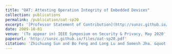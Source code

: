 ```yaml
---
title: "OAT: Attesting Operation Integrity of Embedded Devices"
collection: publications
permalink: /publication/oat-sp20
excerpt: '[Professor Statement of Contribution](http://sunzc.github.io/files/zhichuang.pdf)'
date: 2009-10-01
venue: '(To appear in) IEEE Symposium on Security & Privacy, May 2020'
paperurl: 'http://sunzc.github.io/files/oat-sp20.pdf'
citation: 'Zhichuang Sun and Bo Feng and Long Lu and Somesh Jha. &quot;OAT: Attesting Operation Integrity of Embedded Devices.&quot; <i>To appear in IEEE Symposium on Security & Privacy, May 2020</i>.'
---
```


<!--
excerpt: 'This paper is about the attestation of IoT devices for the integrity of control-flow and critical data.'

This paper is about the attestation of IoT devices for the integrity of control-flow and critical data.

[Download paper here](http://sunzc.github.io/files/oat-sp20.pdf)

Recommended citation: 
Zhichuang Sun and Bo Feng and Long Lu and Somesh Jha. "OAT: Attesting Operation Integrity of Embedded Devices." <i>To appear in IEEE Symposium on Security & Privacy, May 2020</i>.
-->

